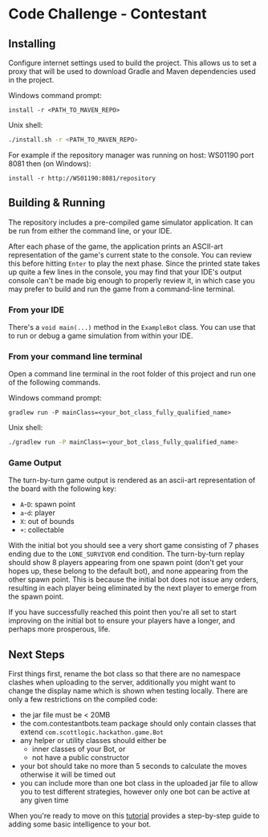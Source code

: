 # Code Challenge - Contestant
## Installing

Configure internet settings used to build the project. 
This allows us to set a proxy that will be used to download Gradle and Maven dependencies used in the project.

Windows command prompt:
```batch
install -r <PATH_TO_MAVEN_REPO>
```

Unix shell:
```sh
./install.sh -r <PATH_TO_MAVEN_REPO>
```

For example if the repository manager was running on host: WS01190 port 8081 then (on Windows):
```batch
install -r http://WS01190:8081/repository
```

## Building & Running

The repository includes a pre-compiled game simulator application.
It can be run from either the command line, or your IDE.

After each phase of the game, the application prints an ASCII-art representation of the game's current state to the
console. You can review this before hitting `Enter` to play the next phase.
Since the printed state takes up quite a few lines in the console,
you may find that your IDE's output console can't be made big enough to properly review it,
in which case you may prefer to build and run the game from a command-line terminal.   

### From your IDE

There's a `void main(...)` method in the `ExampleBot` class. You can use that to run or debug a game simulation from
within your IDE.

### From your command line terminal

Open a command line terminal in the root folder of this project and run one of the following commands.

Windows command prompt:
```batch
gradlew run -P mainClass=<your_bot_class_fully_qualified_name>
```

Unix shell:
```sh
./gradlew run -P mainClass=<your_bot_class_fully_qualified_name>
```

### Game Output
The turn-by-turn game output is rendered as an ascii-art representation of the board with the following key:
 - `A`-`D`: spawn point
 - `a`-`d`: player
 - `X`: out of bounds
 - `+`: collectable

With the initial bot you should see a very short game consisting of 7 phases ending due to the `LONE_SURVIVOR` end
condition.  The turn-by-turn replay should show 8 players appearing from one spawn point (don't get your hopes up, these
belong to the default bot), and none appearing from the other spawn point.  This is because the initial bot does not
issue any orders, resulting in each player being eliminated by the next player to emerge from the spawn point.

If you have successfully reached this point then you're all set to start improving on the initial bot to ensure your
players have a longer, and perhaps more prosperous, life.

## Next Steps
First things first, rename the bot class so that there are no namespace clashes when uploading to the server,
additionally you might want to change the display name which is shown when testing locally.  There are only a few
restrictions on the compiled code:
- the jar file must be < 20MB
- the com.contestantbots.team package should only contain classes that extend `com.scottlogic.hackathon.game.Bot`
- any helper or utility classes should either be
  - inner classes of your Bot, or
  - not have a public constructor
- your bot should take no more than 5 seconds to calculate the moves otherwise it will be timed out
- you can include more than one bot class in the uploaded jar file to allow you to test different strategies, however
only one bot can be active at any given time

When you're ready to move on this [tutorial](docs/tutorial/index.md) provides a step-by-step guide to adding
some basic intelligence to your bot.
